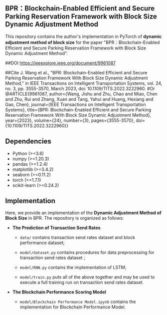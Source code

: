 ## BPR：Blockchain-Enabled Efficient and Secure Parking Reservation Framework with Block Size Dynamic Adjustment Method

This repository contains the author's implementation in PyTorch of **dynamic adjustment method of block size** for the paper "BPR：Blockchain-Enabled Efficient and Secure Parking Reservation Framework with Block Size Dynamic Adjustment Method".

##DOI
https://ieeexplore.ieee.org/document/9961087

##Cite
J. Wang et al., "BPR: Blockchain-Enabled Efficient and Secure Parking Reservation Framework With Block Size Dynamic Adjustment Method," in IEEE Transactions on Intelligent Transportation Systems, vol. 24, no. 3, pp. 3555-3570, March 2023, doi: 10.1109/TITS.2022.3222960.
#Or
@ARTICLE{9961087,
  author={Wang, Jishu and Zhu, Chao and Miao, Chen and Zhu, Rui and Zhang, Xuan and Tang, Yahui and Huang, Hexiang and Gao, Chen},
  journal={IEEE Transactions on Intelligent Transportation Systems}, 
  title={BPR: Blockchain-Enabled Efficient and Secure Parking Reservation Framework With Block Size Dynamic Adjustment Method}, 
  year={2023},
  volume={24},
  number={3},
  pages={3555-3570},
  doi={10.1109/TITS.2022.3222960}}

## Dependencies

- Python (>=3.6)
- numpy (>=1.20.3)
- pandas (>=1.2.4)
- matplotlib (>=3.4.2)
- seaborn (>=0.11.2)
- torch (>=1.7.1)
- scikit-learn (>=0.24.2)

## Implementation

Here, we provide an implementation of the **Dynamic Adjustment Method of Block Size** in BPR. The repository is organized as follows:

- **The Prediction of Transaction Send Rates**

  - `data/` contains transaction send rates dataset and block performance dataset;

  - `model/dataset.py` contains procedures for data preprocessing for transaction send rates dataset ;

  - `model/RNN.py` contains the implementation of LSTM;

  - `model/train.py` puts all of the above together and may be used to execute a full training run on transaction send rates dataset.

- **The Blockchain Performance Scoring Model**

  - `model/Blockchain Performance Model.ipynb` contains the implementation for Blockchain Performance Model.
